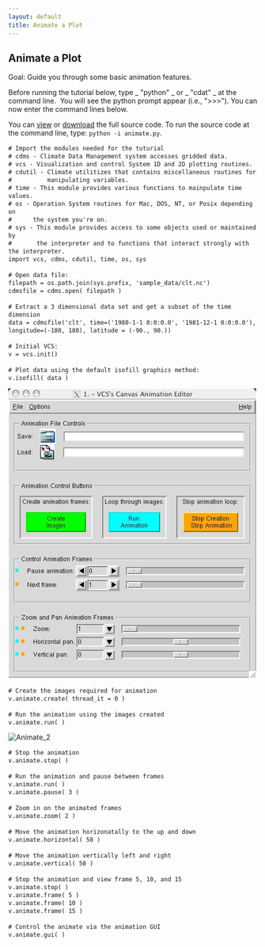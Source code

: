 ```yaml
---
layout: default
title: Animate a Plot 
---
```


##  Animate a Plot
Goal:  Guide you through some basic animation features.   

Before running the tutorial below, type _ "python" _ or _ "cdat" _ at the
command line.&#160; You will see the python prompt appear (i.e., ">>>"). You can
now enter the command lines below.  
  
You can [view](animate-file.html) or [download](animate.py) the full source code. To run the source code at
the command line, type: `python -i animate.py`.

    # Import the modules needed for the tuturial  
    # cdms - Climate Data Management system accesses gridded data.  
    # vcs - Visualization and control System 1D and 2D plotting routines.  
    # cdutil - Climate utilitizes that contains miscellaneous routines for   
    #          manipulating variables.  
    # time - This module provides various functions to mainpulate time values.  
    # os - Operation System routines for Mac, DOS, NT, or Posix depending on   
    #      the system you're on.  
    # sys - This module provides access to some objects used or maintained by   
    #       the interpreter and to functions that interact strongly with the interpreter.  
    import vcs, cdms, cdutil, time, os, sys  
      
    # Open data file:  
    filepath = os.path.join(sys.prefix, 'sample_data/clt.nc')  
    cdmsfile = cdms.open( filepath )  
      
    # Extract a 3 dimensional data set and get a subset of the time dimension  
    data = cdmsfile('clt', time=('1980-1-1 0:0:0.0', '1981-12-1 0:0:0.0'), longitude=(-180, 180), latitude = (-90., 90.))  
      
    # Initial VCS:  
    v = vcs.init()  
      
    # Plot data using the default isofill graphics method:  
    v.isofill( data )

![Animate_1](media/images/animate_1)  

    # Create the images required for animation  
    v.animate.create( thread_it = 0 )
    
    # Run the animation using the images created  
    v.animate.run( )  

![Animate_2](media/images/animate_2)  

    # Stop the animation  
    v.animate.stop( )
    
    # Run the animation and pause between frames  
    v.animate.run( )   
    v.animate.pause( 3 )  
    
    # Zoom in on the animated frames  
    v.animate.zoom( 2 )
    
    # Move the animation horizonatally to the up and down  
    v.animate.horizontal( 50 )
    
    # Move the animation vertically left and right  
    v.animate.vertical( 50 )
    
    # Stop the animation and view frame 5, 10, and 15  
    v.animate.stop( )  
    v.animate.frame( 5 )  
    v.animate.frame( 10 )  
    v.animate.frame( 15 )  
    
    # Control the animate via the animation GUI  
    v.animate.gui( )

